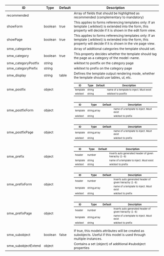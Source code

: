 <table class="schema-table" style="font-size: 0.75em; word-wrap: break-word;">
   <thead>
       <tr>
           <th>ID</th>
           <th>Type</th>
           <th>Default</th>
           <th>Description</th>
       </tr>
   </thead>
   <tbody>
       <tr>
           <td class="schema-propertyName">recommended</td>
           <td class="schema-type"></td>
           <td class="schema-defaultValue"></td>
           <td class="schema-description">Array of fields that should be highlighted as recommended (complementary to mandatory)</td>
       </tr>
       <tr>
           <td class="schema-propertyName">showForm</td>
           <td class="schema-type">boolean</td>
           <td class="schema-defaultValue">true</td>
           <td class="schema-description">This applies to forms referencing templates only: If an template (.wikitext) is extended into the form, this property will decide if it is shown in the edit form view.</td>
       </tr>
       <tr>
           <td class="schema-propertyName">showPage</td>
           <td class="schema-type">boolean</td>
           <td class="schema-defaultValue">true</td>
           <td class="schema-description">This applies to forms referencing templates only: If an template (.wikitext) is extended into the form, this property will decide if it is shown in the vie page view.</td>
       </tr>
       <tr>
           <td class="schema-propertyName">smw_categories</td>
           <td class="schema-type"></td>
           <td class="schema-defaultValue"></td>
           <td class="schema-description">Array of additional categories the template should set.</td>
       </tr>
       <tr>
           <td class="schema-propertyName">smw_category</td>
           <td class="schema-type">boolean</td>
           <td class="schema-defaultValue">true</td>
           <td class="schema-description">This property decides whether the template should tag the page as a category of the model-name.</td>
       </tr>
       <tr>
           <td class="schema-propertyName">smw_categoryPostfix</td>
           <td class="schema-type">string</td>
           <td class="schema-defaultValue"></td>
           <td class="schema-description">wikitext to postfix on the category page</td>
       </tr>
       <tr>
           <td class="schema-propertyName">smw_categoryPrefix</td>
           <td class="schema-type">string</td>
           <td class="schema-defaultValue"></td>
           <td class="schema-description">wikitext to prefix on the category page</td>
       </tr>
       <tr>
           <td class="schema-propertyName">smw_display</td>
           <td class="schema-type">string</td>
           <td class="schema-defaultValue">table</td>
           <td class="schema-description">Defines the template output rendering mode, whether the template should use tables, ul, etc.</td>
       </tr>
       <tr>
           <td class="schema-propertyName">smw_postfix</td>
           <td class="schema-type">object</td>
           <td class="schema-defaultValue"></td>
           <td class="schema-description"><table class="schema-table" style="font-size: 0.75em; word-wrap: break-word;">
   <thead>
       <tr>
           <th>ID</th>
           <th>Type</th>
           <th>Default</th>
           <th>Description</th>
       </tr>
   </thead>
   <tbody>
       <tr>
           <td class="schema-propertyName">template</td>
           <td class="schema-type">string</td>
           <td class="schema-defaultValue"></td>
           <td class="schema-description">name of a template to inject. Must exist</td>
       </tr>
       <tr>
           <td class="schema-propertyName">wikitext</td>
           <td class="schema-type">string</td>
           <td class="schema-defaultValue"></td>
           <td class="schema-description">wikitext to postfix</td>
       </tr>
   </tbody>
</table>
</td>
       </tr>
       <tr>
           <td class="schema-propertyName">smw_postfixForm</td>
           <td class="schema-type">object</td>
           <td class="schema-defaultValue"></td>
           <td class="schema-description"><table class="schema-table" style="font-size: 0.75em; word-wrap: break-word;">
   <thead>
       <tr>
           <th>ID</th>
           <th>Type</th>
           <th>Default</th>
           <th>Description</th>
       </tr>
   </thead>
   <tbody>
       <tr>
           <td class="schema-propertyName">template</td>
           <td class="schema-type">string,array</td>
           <td class="schema-defaultValue"></td>
           <td class="schema-description">name of a template to inject. Must exist</td>
       </tr>
       <tr>
           <td class="schema-propertyName">wikitext</td>
           <td class="schema-type">string</td>
           <td class="schema-defaultValue"></td>
           <td class="schema-description">wikitext to prefix</td>
       </tr>
   </tbody>
</table>
</td>
       </tr>
       <tr>
           <td class="schema-propertyName">smw_postfixPage</td>
           <td class="schema-type">object</td>
           <td class="schema-defaultValue"></td>
           <td class="schema-description"><table class="schema-table" style="font-size: 0.75em; word-wrap: break-word;">
   <thead>
       <tr>
           <th>ID</th>
           <th>Type</th>
           <th>Default</th>
           <th>Description</th>
       </tr>
   </thead>
   <tbody>
       <tr>
           <td class="schema-propertyName">template</td>
           <td class="schema-type">string,array</td>
           <td class="schema-defaultValue"></td>
           <td class="schema-description">name of a template to inject. Must exist</td>
       </tr>
       <tr>
           <td class="schema-propertyName">wikitext</td>
           <td class="schema-type">string</td>
           <td class="schema-defaultValue"></td>
           <td class="schema-description">wikitext to prefix</td>
       </tr>
   </tbody>
</table>
</td>
       </tr>
       <tr>
           <td class="schema-propertyName">smw_prefix</td>
           <td class="schema-type">object</td>
           <td class="schema-defaultValue"></td>
           <td class="schema-description"><table class="schema-table" style="font-size: 0.75em; word-wrap: break-word;">
   <thead>
       <tr>
           <th>ID</th>
           <th>Type</th>
           <th>Default</th>
           <th>Description</th>
       </tr>
   </thead>
   <tbody>
       <tr>
           <td class="schema-propertyName">header</td>
           <td class="schema-type">number</td>
           <td class="schema-defaultValue"></td>
           <td class="schema-description">Inserts auto generated header of given hierachy (1-6)</td>
       </tr>
       <tr>
           <td class="schema-propertyName">template</td>
           <td class="schema-type">string</td>
           <td class="schema-defaultValue"></td>
           <td class="schema-description">name of a template to inject. Must exist</td>
       </tr>
       <tr>
           <td class="schema-propertyName">wikitext</td>
           <td class="schema-type">string</td>
           <td class="schema-defaultValue"></td>
           <td class="schema-description">wikitext to prefix</td>
       </tr>
   </tbody>
</table>
</td>
       </tr>
       <tr>
           <td class="schema-propertyName">smw_prefixForm</td>
           <td class="schema-type">object</td>
           <td class="schema-defaultValue"></td>
           <td class="schema-description"><table class="schema-table" style="font-size: 0.75em; word-wrap: break-word;">
   <thead>
       <tr>
           <th>ID</th>
           <th>Type</th>
           <th>Default</th>
           <th>Description</th>
       </tr>
   </thead>
   <tbody>
       <tr>
           <td class="schema-propertyName">header</td>
           <td class="schema-type">number</td>
           <td class="schema-defaultValue"></td>
           <td class="schema-description">Inserts auto generated header of given hierachy (1-6)</td>
       </tr>
       <tr>
           <td class="schema-propertyName">template</td>
           <td class="schema-type">string,array</td>
           <td class="schema-defaultValue"></td>
           <td class="schema-description">name of a template to inject. Must exist</td>
       </tr>
       <tr>
           <td class="schema-propertyName">wikitext</td>
           <td class="schema-type">string</td>
           <td class="schema-defaultValue"></td>
           <td class="schema-description">wikitext to prefix</td>
       </tr>
   </tbody>
</table>
</td>
       </tr>
       <tr>
           <td class="schema-propertyName">smw_prefixPage</td>
           <td class="schema-type">object</td>
           <td class="schema-defaultValue"></td>
           <td class="schema-description"><table class="schema-table" style="font-size: 0.75em; word-wrap: break-word;">
   <thead>
       <tr>
           <th>ID</th>
           <th>Type</th>
           <th>Default</th>
           <th>Description</th>
       </tr>
   </thead>
   <tbody>
       <tr>
           <td class="schema-propertyName">header</td>
           <td class="schema-type">number</td>
           <td class="schema-defaultValue"></td>
           <td class="schema-description">Inserts auto generated header of given hierachy (1-6)</td>
       </tr>
       <tr>
           <td class="schema-propertyName">template</td>
           <td class="schema-type">string,array</td>
           <td class="schema-defaultValue"></td>
           <td class="schema-description">name of a template to inject. Must exist</td>
       </tr>
       <tr>
           <td class="schema-propertyName">wikitext</td>
           <td class="schema-type">string</td>
           <td class="schema-defaultValue"></td>
           <td class="schema-description">wikitext to prefix</td>
       </tr>
   </tbody>
</table>
</td>
       </tr>
       <tr>
           <td class="schema-propertyName">smw_subobject</td>
           <td class="schema-type">boolean</td>
           <td class="schema-defaultValue">false</td>
           <td class="schema-description">If true, this models attributes will be created as subobjects. Useful if this model is used through multiple instances.</td>
       </tr>
       <tr>
           <td class="schema-propertyName">smw_subobjectExtend</td>
           <td class="schema-type">object</td>
           <td class="schema-defaultValue"></td>
           <td class="schema-description">Contains a set (object) of additional #subobject properties</td>
       </tr>
   </tbody>
</table>
